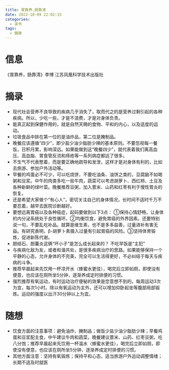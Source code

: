 ```yaml
---
title: 胃靠养,肠靠清
date: 2022-10-09 22:02:15
categories: 
  - 读书
tags: 
  - 健康
---
```


# 信息

《胃靠养，肠靠清》李博 江苏凤凰科学技术出版社

# 摘录

- 现代社会营养不良导致的疾病几乎消失了，取而代之的是营养过剩引起的各种疾病。所以，少吃一些，才是不浪费，才是对身体负责。
- 能真正起到保健作用的，就是自然天赐的食物、平和的内心，以及适度的运动。
- 垃圾食品中排在第一位的是油炸品，第二位是腌制品。
- 晚餐应该遵循“四少”，即少盐少油少脂肪少辣的基本原则。不要忽视每一餐饭，日积月累，影响深远。如果能做到这“晚餐四少”，就代表着我们离高血压、高血脂、胃食管反流和痔疮等一系列病症都远了很多。
- 不生气不代表憋着，而是要正确地疏导和发泄，这样才是对身体有利的，比如去旅游、参加户外活动等。
- 早餐的鸡蛋必不可少，可以吃烧饼，不要吃油条、油饼之类的，豆腐脑不如喝粥和豆浆。中午的肉类多吃一些牛肉，蔬菜可以考虑胡萝卜、西红柿、土豆及各种新鲜的绿叶菜。晚餐推荐豆粥，加入薏米、山药和红枣有利于慢性胃炎的恢复。
- 还是希望大家做个“有心人”，密切关注自己的身体情况，长时间不适时千万不要忍着，越早去医院诊断越好。
- 要想远离胃癌以及各种癌症，起码要做到以下3点：
   ①保持心情舒畅，让身体的内分泌系统处于良性循环。②均衡饮食，避免胃癌的外界因素。还要特别说一句，不要乱吃补品。就算是维生素，也不是多多益善，过量进补有害无益。有研究表明，β-胡萝卜素摄入过量有引起胃癌的风险。③坚持体育锻炼，促进新陈代谢。
- 胆结石、胆囊炎这俩“坏小子”是怎么成长起来的？
   不吃早饭是“主犯”
- 与疾病化敌为友，或者和谐共处，是很多疾病治疗的思路。如果能够保持一个平静的心态，允许身体的不完美，完全可以生活得更好，不必纠结于每天与疾病的斗争。
- 推荐早晨起来先饮用一杯凉开水（蜂蜜水更佳），喝完后立即如厕，即使没有便意，也应该在厕所坐5分钟，逐渐养成定时排便的习惯。
- 强烈推荐有氧运动，有时运动治疗便秘的效果是您意想不到的。每周运动3次为宜，每次1小时。除以有氧运动为主外，还可以增加仰卧起坐等腹部局部锻炼。运动的强度以出汗30分钟以上为宜。

# 随想

- 饮食方面的注意事项：避免油炸、腌制品；做饭少盐少油少脂肪少辣；早餐鸡蛋和豆浆配主食，中午建议牛肉和蔬菜，晚餐建议薏米、山药、红枣豆粥，吃八分饱；推荐早晨起来先饮用一杯温水（蜂蜜水更佳），喝完后立即如厕，即使没有便意，也应该在厕所坐5分钟，逐渐养成定时排便的习惯。
- 其他方面注意：坚持有氧锻炼；保持平和心态，适当旅游户外运动调整情绪；长期不适及时就医
